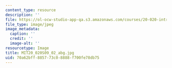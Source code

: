 ```yaml
---
content_type: resource
description: ''
file: https://ol-ocw-studio-app-qa.s3.amazonaws.com/courses/20-020-introduction-to-biological-engineering-design-spring-2009/70a62bff885773c08888f700fe78db75_MIT20_020S09_02_abg.jpg
file_type: image/jpeg
image_metadata:
  caption: ''
  credit: ''
  image-alt: ''
resourcetype: Image
title: MIT20_020S09_02_abg.jpg
uid: 70a62bff-8857-73c0-8888-f700fe78db75
---
```

